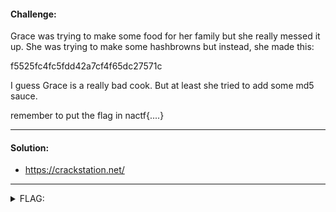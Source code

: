 #### Challenge:

Grace was trying to make some food for her family but she really messed it up. She was trying to make some hashbrowns but instead, she made this:

f5525fc4fc5fdd42a7cf4f65dc27571c

I guess Grace is a really bad cook. But at least she tried to add some md5 sauce.

remember to put the flag in nactf{....}

---

#### Solution:

- https://crackstation.net/

---

<details><summary>FLAG:</summary>

```
nactf{grak}
```

</details>
